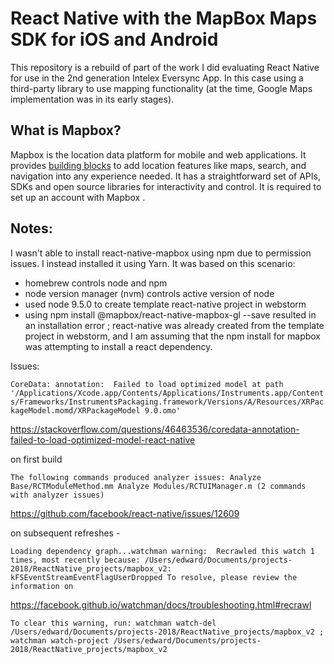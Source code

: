 # React Native with the MapBox Maps SDK for iOS and Android

This repository is a rebuild of part of the work I did evaluating React Native for use in the 2nd generation Intelex Eversync App. In this case using a third-party library to use mapping functionality (at the time, Google Maps implementation was in its early stages).

## What is Mapbox?

Mapbox is the location data platform for mobile and web applications. It provides [building blocks](https://www.mapbox.com/products/) to add location features like maps, search, and navigation into any experience needed. It has a straightforward set of APIs, SDKs and open source libraries for interactivity and control. It is required to set up an account with Mapbox .


##  Notes:

I wasn't able to install react-native-mapbox using npm due to permission
issues. I instead installed it using Yarn. It was based on this scenario:

- homebrew controls node and npm
- node version manager (nvm) controls active version of node
- used node 9.5.0 to create template react-native project in webstorm
- using npm install @mapbox/react-native-mapbox-gl --save resulted in an installation error ; react-native was already created from the template project in webstorm, and I am assuming that the npm install for mapbox was attempting to install a react dependency.

Issues:

`CoreData: annotation:  Failed to load optimized model at path '/Applications/Xcode.app/Contents/Applications/Instruments.app/Contents/Frameworks/InstrumentsPackaging.framework/Versions/A/Resources/XRPackageModel.momd/XRPackageModel 9.0.omo'`

https://stackoverflow.com/questions/46463536/coredata-annotation-failed-to-load-optimized-model-react-native

on first build

`The following commands produced analyzer issues:
	Analyze Base/RCTModuleMethod.mm
	Analyze Modules/RCTUIManager.m
(2 commands with analyzer issues)`

https://github.com/facebook/react-native/issues/12609

on subsequent refreshes -

`Loading dependency graph...watchman warning:  Recrawled this watch 1 times, most recently because:
/Users/edward/Documents/projects-2018/ReactNative_projects/mapbox_v2: kFSEventStreamEventFlagUserDropped
To resolve, please review the information on`

https://facebook.github.io/watchman/docs/troubleshooting.html#recrawl

`To clear this warning, run:
watchman watch-del /Users/edward/Documents/projects-2018/ReactNative_projects/mapbox_v2 ; watchman watch-project /Users/edward/Documents/projects-2018/ReactNative_projects/mapbox_v2`